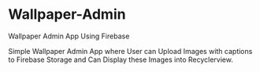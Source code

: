 # Wallpaper-Admin
Wallpaper Admin App Using Firebase

Simple Wallpaper Admin App where User can Upload Images with captions to Firebase Storage and Can Display these Images into Recyclerview.

